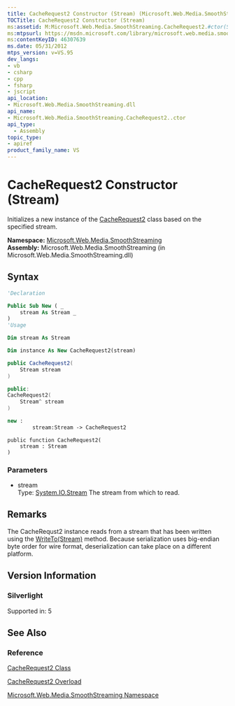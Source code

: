 ```yaml
---
title: CacheRequest2 Constructor (Stream) (Microsoft.Web.Media.SmoothStreaming)
TOCTitle: CacheRequest2 Constructor (Stream)
ms:assetid: M:Microsoft.Web.Media.SmoothStreaming.CacheRequest2.#ctor(System.IO.Stream)
ms:mtpsurl: https://msdn.microsoft.com/library/microsoft.web.media.smoothstreaming.cacherequest2.cacherequest2(v=VS.95)
ms:contentKeyID: 46307639
ms.date: 05/31/2012
mtps_version: v=VS.95
dev_langs:
- vb
- csharp
- cpp
- fsharp
- jscript
api_location:
- Microsoft.Web.Media.SmoothStreaming.dll
api_name:
- Microsoft.Web.Media.SmoothStreaming.CacheRequest2..ctor
api_type:
  - Assembly
topic_type:
- apiref
product_family_name: VS
---
```


# CacheRequest2 Constructor (Stream)

Initializes a new instance of the [CacheRequest2](cacherequest2-class-microsoft-web-media-smoothstreaming.md) class based on the specified stream.

**Namespace:**  [Microsoft.Web.Media.SmoothStreaming](microsoft-web-media-smoothstreaming-namespace_1.md)  
**Assembly:**  Microsoft.Web.Media.SmoothStreaming (in Microsoft.Web.Media.SmoothStreaming.dll)

## Syntax

```vb
'Declaration

Public Sub New ( _
    stream As Stream _
)
'Usage

Dim stream As Stream

Dim instance As New CacheRequest2(stream)
```

```csharp
public CacheRequest2(
    Stream stream
)
```

```cpp
public:
CacheRequest2(
    Stream^ stream
)
```

``` fsharp
new :
        stream:Stream -> CacheRequest2
```

```jscript
public function CacheRequest2(
    stream : Stream
)
```

### Parameters

  - stream  
    Type: [System.IO.Stream](https://msdn.microsoft.com/library/8f86tw9e\(v=vs.95\))  
    The stream from which to read.

## Remarks

The CacheRequst2 instance reads from a stream that has been written using the [WriteTo(Stream)](cacherequest-writeto-method-microsoft-web-media-smoothstreaming_1.md) method. Because serialization uses big-endian byte order for wire format, deserialization can take place on a different platform.

## Version Information

### Silverlight

Supported in: 5  

## See Also

### Reference

[CacheRequest2 Class](cacherequest2-class-microsoft-web-media-smoothstreaming.md)

[CacheRequest2 Overload](cacherequest2-constructor-microsoft-web-media-smoothstreaming.md)

[Microsoft.Web.Media.SmoothStreaming Namespace](microsoft-web-media-smoothstreaming-namespace_1.md)
